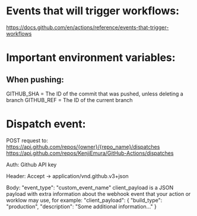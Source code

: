 # Events that will trigger workflows:
https://docs.github.com/en/actions/reference/events-that-trigger-workflows

# Important environment variables:
## When pushing:
GITHUB_SHA = The ID of the commit that was pushed, unless deleting a branch
GITHUB_REF = The ID of the current branch

# Dispatch event:
POST request to:
https://api.github.com/repos/{owner}/{repo_name}/dispatches
https://api.github.com/repos/KenjiEmura/GitHub-Actions/dispatches

Auth:
Github API key

Header:
Accept -> application/vnd.github.v3+json

Body:
"event_type": "custom_event_name"
client_payload is a JSON payload with extra information about the webhook event that your action or worklow may use, for example:
"client_payload": {
  "build_type": "production",
  "description": "Some additional information..."
}